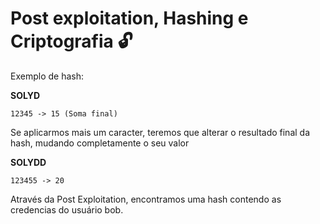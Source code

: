 # Post exploitation, Hashing e Criptografia 🔓

Exemplo de hash:

**SOLYD**

``12345 -> 15 (Soma final)``

Se aplicarmos mais um caracter, teremos que alterar o resultado final da hash, mudando completamente o seu valor

**SOLYDD**

``123455 -> 20 ``


Através da Post Exploitation, encontramos uma hash contendo as credencias do usuário bob.

